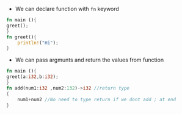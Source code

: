- We can declare function with `fn` keyword
```rust 
fn main (){
greet();
}
fn greet(){
    println!("Hi");
}
```
- We can pass argmunts and return the values from function
```rust
fn main (){
greet(a:i32,b:i32);
}
fn add(num1:i32 ,num2:132)->i32 //return type 
{
    num1+num2 //No need to type return if we dont add ; at end 
}
```
